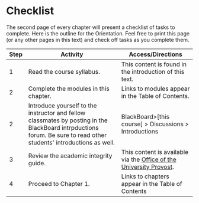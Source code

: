 # Checklist

The second page of every chapter will present a checklist of tasks to complete.  Here is the outline for the Orientation.  Feel free to print this page (or any other pages in this text) and check off tasks as you complete them.

| Step | Activity | Access/Directions |
|-----|-----|-----|
| 1 | Read the course syllabus. | This content is found in the introduction of this text. |
| 2 | Complete the modules in this chapter. | Links to modules appear in the Table of Contents.| 
| 2 | Introduce yourself to the instructor and fellow classmates by posting in the BlackBoard intrpductions forum.  Be sure to read other students' introductions as well. | BlackBoard>[this course] > Discussions > Introductions |
| 3 | Review the academic integrity guide. | This content is available via the [Office of the University Provost](https://provost.asu.edu/academic-integrity).|
| 4 | Proceed to Chapter 1. | Links to chapters appear in the Table of Contents|

